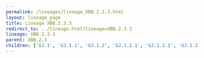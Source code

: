 ```yaml
---
permalink: /lineages/lineage_XBB.2.3.3.html
layout: lineage_page
title: Lineage XBB.2.3.3
redirect_to: ../lineage.html?lineage=XBB.2.3.3
lineage: XBB.2.3.3
parent: XBB.2.3
children: ['GJ.1', 'GJ.1.1', 'GJ.1.2', 'GJ.1.2.1', 'GJ.1.2.2', 'GJ.1.2.4', 'GJ.1.2.5', 'GJ.1.2.6', 'GJ.1.2.7', 'GJ.1.2.8', 'GJ.2', 'GJ.3', 'GJ.4', 'GJ.5', 'GJ.5.1', 'GJ.6', 'XBB.2.3.3']
---
```

